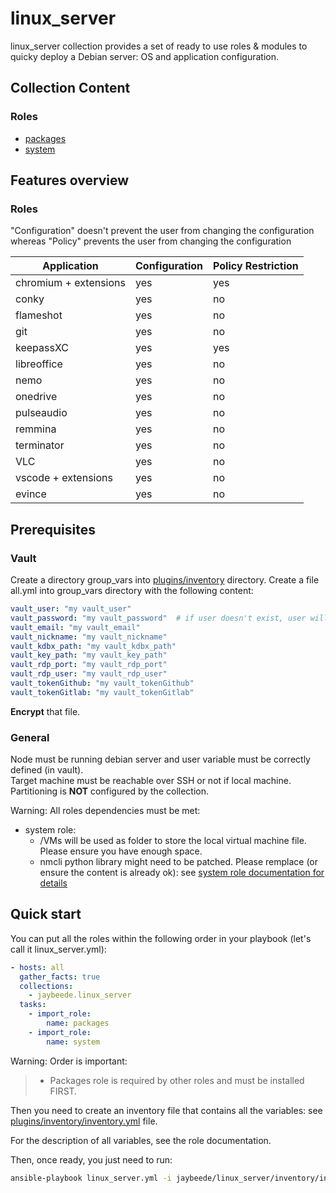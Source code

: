 # linux_server

linux_server collection provides a set of ready to use roles & modules to quicky deploy a Debian server: OS and application configuration.

## Collection Content

### Roles

* [packages](https://github.com/JayBeeDe/ansible_collections/blob/main/jaybeede/linux_server/roles/packages/README.md)
* [system](https://github.com/JayBeeDe/ansible_collections/blob/main/jaybeede/linux_server/roles/system/README.md)

## Features overview

### Roles

"Configuration" doesn't prevent the user from changing the configuration whereas "Policy" prevents the user from changing the configuration

Application | Configuration | Policy Restriction
----------- | ------------- | ------------------
chromium + extensions | yes | yes
conky | yes | no
flameshot | yes | no
git | yes | no
keepassXC | yes | yes
libreoffice | yes | no
nemo | yes | no
onedrive | yes | no
pulseaudio | yes | no
remmina | yes | no
terminator | yes | no
VLC | yes | no
vscode + extensions | yes | no
evince | yes | no

## Prerequisites

### Vault

Create a directory group_vars into [plugins/inventory](https://github.com/JayBeeDe/ansible_collections/tree/main/jaybeede/linux_server/plugins/inventory) directory.
Create a file all.yml into group_vars directory with the following content:

```yaml
vault_user: "my vault_user"
vault_password: "my vault_password"  # if user doesn't exist, user will be created with specified password. Otherwise, password will not be updated
vault_email: "my vault_email"
vault_nickname: "my vault_nickname"
vault_kdbx_path: "my vault_kdbx_path"
vault_key_path: "my vault_key_path"
vault_rdp_port: "my vault_rdp_port"
vault_rdp_user: "my vault_rdp_user"
vault_tokenGithub: "my vault_tokenGithub"
vault_tokenGitlab: "my vault_tokenGitlab"
```

**Encrypt** that file.

### General

Node must be running debian server and user variable must be correctly defined (in vault).<br />
Target machine must be reachable over SSH or not if local machine.<br />
Partitioning is **NOT** configured by the collection.<br />

Warning: All roles dependencies must be met:<br />
* system role:<br />
  - /VMs will be used as folder to store the local virtual machine file. Please ensure you have enough space.<br />
  - nmcli python library might need to be patched. Please remplace (or ensure the content is already ok): see [system role documentation for details](https://github.com/JayBeeDe/ansible_collections/blob/main/jaybeede/linux_server/roles/system/README.md)<br />

## Quick start

You can put all the roles within the following order in your playbook (let's call it linux_server.yml):

```yaml
- hosts: all
  gather_facts: true
  collections:
    - jaybeede.linux_server
  tasks:
    - import_role:
        name: packages
    - import_role:
        name: system
```

Warning: Order is important:
> * Packages role is required by other roles and must be installed FIRST.

Then you need to create an inventory file that contains all the variables: see [plugins/inventory/inventory.yml](https://github.com/JayBeeDe/ansible_collections/blob/main/jaybeede/linux_server/inventory/inventory.yml) file.

For the description of all variables, see the role documentation.

Then, once ready, you just need to run:

```bash
ansible-playbook linux_server.yml -i jaybeede/linux_server/inventory/inventory.yml --ask-vault-pass
```